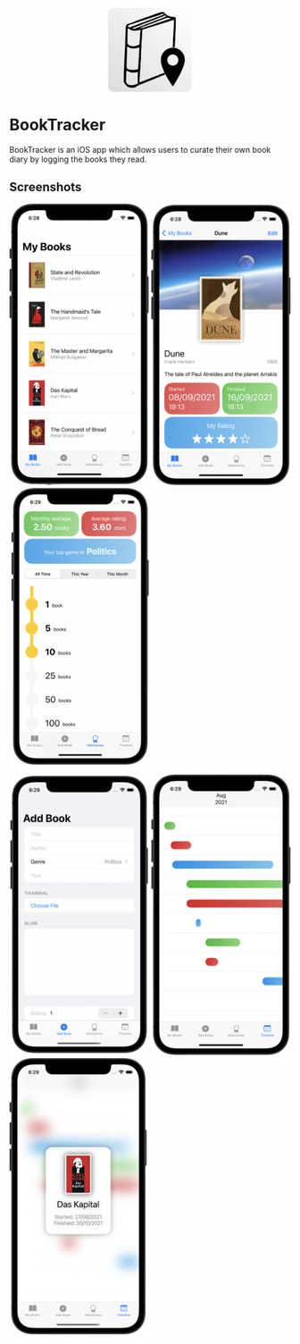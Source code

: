 <p align="center">
  <img src="screenshots/appicon.png?raw=true" alt="BookTracker" width=150/>
</p>

# BookTracker

BookTracker is an iOS app which allows users to curate their own book diary by logging the books they read.


## Screenshots

<p float="left">
  <img src="screenshots/screenshot4.png?raw=true" width="250" />
  <img src="screenshots/screenshot2.png?raw=true" width="250" />
  <img src="screenshots/screenshot5.png?raw=true" width="250" />
</p>

<p float="left">
  <img src="screenshots/screenshot1.png?raw=true" width="250" />
  <img src="screenshots/screenshot3.png?raw=true" width="250" />
  <img src="screenshots/screenshot6.png?raw=true" width="250" />
</p>


